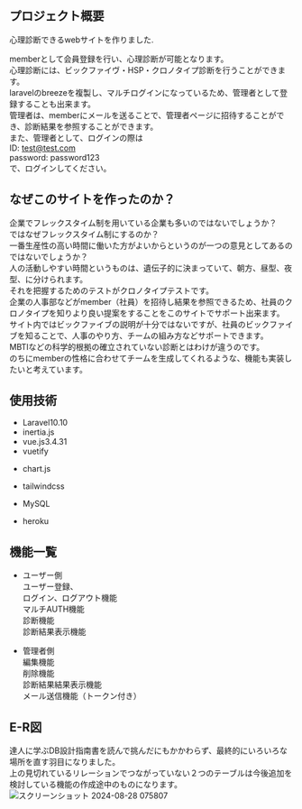 ## プロジェクト概要　　

心理診断できるwebサイトを作りました.  

memberとして会員登録を行い、心理診断が可能となります。  
心理診断には、ビックファイヴ・HSP・クロノタイプ診断を行うことができます。  
laravelのbreezeを複製し、マルチログインになっているため、管理者として登録することも出来ます。  
管理者は、memberにメールを送ることで、管理者ページに招待することができ、診断結果を参照することができます。  
また、管理者として、ログインの際は  
ID: test@test.com     
password: password123  
で、ログインしてください。


## なぜこのサイトを作ったのか？　　 
企業でフレックスタイム制を用いている企業も多いのではないでしょうか？  
ではなぜフレックスタイム制にするのか？  
一番生産性の高い時間に働いた方がよいからというのが一つの意見としてあるのではないでしょうか？  
人の活動しやすい時間というものは、遺伝子的に決まっていて、朝方、昼型、夜型、に分けられます。  
それを把握するためのテストがクロノタイプテストです。  
企業の人事部などがmember（社員）を招待し結果を参照できるため、社員のクロノタイプを知りより良い提案をすることをこのサイトでサポート出来ます。  
サイト内ではビックファイブの説明が十分ではないですが、社員のビックファイブを知ることで、人事のやり方、チームの組み方などサポートできます。  
MBTIなどの科学的根拠の確立されていない診断とはわけが違うのです。  
のちにmemberの性格に合わせてチームを生成してくれるような、機能も実装したいと考えています。  

## 使用技術 
+ Laravel10.10 
+ inertia.js 
+ vue.js3.4.31 
+ vuetify
* chart.js
+ tailwindcss
* MySQL
+ heroku

## 機能一覧 
+ ユーザー側  
ユーザー登録、  
ログイン、ログアウト機能   
マルチAUTH機能  
診断機能  
診断結果表示機能  　　

+ 管理者側  
編集機能  
削除機能  
診断結果結果表示機能  
メール送信機能（トークン付き）

## E-R図 
達人に学ぶDB設計指南書を読んで挑んだにもかかわらず、最終的にいろいろな場所を直す羽目になりました。  
上の見切れているリレーションでつながっていない２つのテーブルは今後追加を検討している機能の作成途中のものになります。  
![スクリーンショット 2024-08-28 075807](https://github.com/user-attachments/assets/050671b4-de07-4be9-b167-3097d03dcba8)
